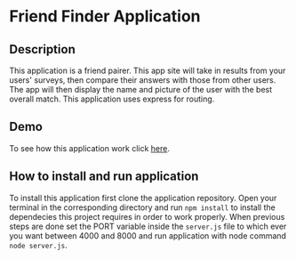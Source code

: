 # Friend Finder Application

## Description

This application is a friend pairer. This app site will take in results from your users' surveys, then compare their answers with those from other users. The app will then display the name and picture of the user with the best overall match. This application uses express for routing.

## Demo

To see how this application work click [here](https://friendmatch12.herokuapp.com/).

## How to install and run application

To install this application first clone the application repository. Open your terminal in the corresponding directory and run `npm install` to install the dependecies this project requires in order to work properly. When previous steps are done set the PORT variable inside the `server.js` file to which ever you want between 4000 and 8000 and run application with node command `node server.js`.

